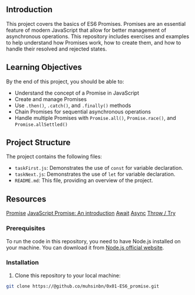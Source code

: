 ## Introduction

This project covers the basics of ES6 Promises. Promises are an essential feature of modern JavaScript that allow for better management of asynchronous operations. This repository includes exercises and examples to help understand how Promises work, how to create them, and how to handle their resolved and rejected states.

## Learning Objectives

By the end of this project, you should be able to:

- Understand the concept of a Promise in JavaScript
- Create and manage Promises
- Use `.then()`, `.catch()`, and `.finally()` methods
- Chain Promises for sequential asynchronous operations
- Handle multiple Promises with `Promise.all()`, `Promise.race()`, and `Promise.allSettled()`

## Project Structure

The project contains the following files:

- `taskFirst.js`: Demonstrates the use of `const` for variable declaration.
- `taskNext.js`: Demonstrates the use of `let` for variable declaration.
- `README.md`: This file, providing an overview of the project.

## Resources

[Promise](https://intranet.alxswe.com/rltoken/j_0FTFbkTg42JMcAbNPOVQ)
[JavaScript Promise: An introduction](https://intranet.alxswe.com/rltoken/2Q2LzNFokcUwpA2u3FKG6Q)
[Await](https://intranet.alxswe.com/rltoken/UXb3S2PMBe-SLJ55isMcow)
[Async](https://intranet.alxswe.com/rltoken/_K0C7pgEjwaIzU9RpwCb8g)
[Throw / Try](https://intranet.alxswe.com/rltoken/UTjDgvKk5l892Xslh0vqcQ)

### Prerequisites

To run the code in this repository, you need to have Node.js installed on your machine. You can download it from [Node.js official website](https://nodejs.org/).

### Installation

1. Clone this repository to your local machine:

```bash
git clone https://@github.co/muhsinbn/0x01-ES6_promise.git

